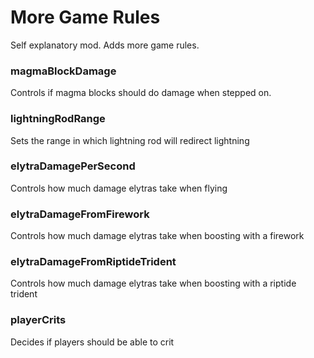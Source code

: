 # More Game Rules

Self explanatory mod. Adds more game rules.

### magmaBlockDamage
Controls if magma blocks should do damage when stepped on.

### lightningRodRange
Sets the range in which lightning rod will redirect lightning

### elytraDamagePerSecond
Controls how much damage elytras take when flying

### elytraDamageFromFirework
Controls how much damage elytras take when boosting with a firework

### elytraDamageFromRiptideTrident
Controls how much damage elytras take when boosting with a riptide trident

### playerCrits
Decides if players should be able to crit